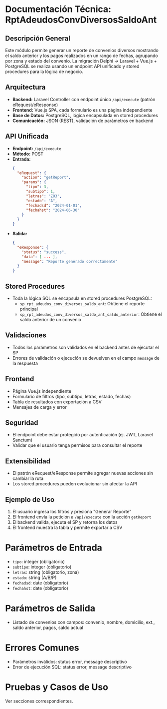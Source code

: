 # Documentación Técnica: RptAdeudosConvDiversosSaldoAnt

## Descripción General
Este módulo permite generar un reporte de convenios diversos mostrando el saldo anterior y los pagos realizados en un rango de fechas, agrupando por zona y estado del convenio. La migración Delphi → Laravel + Vue.js + PostgreSQL se realiza usando un endpoint API unificado y stored procedures para la lógica de negocio.

## Arquitectura
- **Backend:** Laravel Controller con endpoint único `/api/execute` (patrón eRequest/eResponse)
- **Frontend:** Vue.js SPA, cada formulario es una página independiente
- **Base de Datos:** PostgreSQL, lógica encapsulada en stored procedures
- **Comunicación:** JSON (REST), validación de parámetros en backend

## API Unificada
- **Endpoint:** `/api/execute`
- **Método:** POST
- **Entrada:**
  ```json
  {
    "eRequest": {
      "action": "getReport",
      "params": {
        "tipo": 3,
        "subtipo": 1,
        "letras": "ZO3",
        "estado": "A",
        "fechadsd": "2024-01-01",
        "fechahst": "2024-06-30"
      }
    }
  }
  ```
- **Salida:**
  ```json
  {
    "eResponse": {
      "status": "success",
      "data": [ ... ],
      "message": "Reporte generado correctamente"
    }
  }
  ```

## Stored Procedures
- Toda la lógica SQL se encapsula en stored procedures PostgreSQL:
  - `sp_rpt_adeudos_conv_diversos_saldo_ant`: Obtiene el reporte principal
  - `sp_rpt_adeudos_conv_diversos_saldo_ant_saldo_anterior`: Obtiene el saldo anterior de un convenio

## Validaciones
- Todos los parámetros son validados en el backend antes de ejecutar el SP
- Errores de validación o ejecución se devuelven en el campo `message` de la respuesta

## Frontend
- Página Vue.js independiente
- Formulario de filtros (tipo, subtipo, letras, estado, fechas)
- Tabla de resultados con exportación a CSV
- Mensajes de carga y error

## Seguridad
- El endpoint debe estar protegido por autenticación (ej. JWT, Laravel Sanctum)
- Validar que el usuario tenga permisos para consultar el reporte

## Extensibilidad
- El patrón eRequest/eResponse permite agregar nuevas acciones sin cambiar la ruta
- Los stored procedures pueden evolucionar sin afectar la API

## Ejemplo de Uso
1. El usuario ingresa los filtros y presiona "Generar Reporte"
2. El frontend envía la petición a `/api/execute` con la acción `getReport`
3. El backend valida, ejecuta el SP y retorna los datos
4. El frontend muestra la tabla y permite exportar a CSV

# Parámetros de Entrada
- `tipo`: integer (obligatorio)
- `subtipo`: integer (obligatorio)
- `letras`: string (obligatorio, zona)
- `estado`: string (A/B/P)
- `fechadsd`: date (obligatorio)
- `fechahst`: date (obligatorio)

# Parámetros de Salida
- Listado de convenios con campos: convenio, nombre, domicilio, ext., saldo anterior, pagos, saldo actual

# Errores Comunes
- Parámetros inválidos: status error, message descriptivo
- Error de ejecución SQL: status error, message descriptivo

# Pruebas y Casos de Uso
Ver secciones correspondientes.
